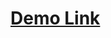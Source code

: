 # [Demo Link](https://www.loom.com/share/ced3b9efba234ba4b26f6f32f2e57599?sid=11b01b1d-28ff-4593-8648-ef110d1ec2fb)
